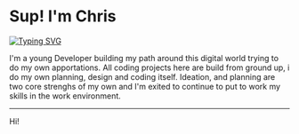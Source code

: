 # Sup! I'm Chris 

[![Typing SVG](https://readme-typing-svg.demolab.com?font=Exo2&weight=600&size=25&duration=2000&pause=600&color=AABEF7&center=true&vCenter=true&repeat=false&random=false&width=435&lines=Digital+Craftsman)](https://git.io/typing-svg)


I'm a young Developer building my path around this digital world trying to do my own apportations. All coding projects here are build from ground up, i do my own planning, design and coding itself. Ideation, and planning are two core strenghs of my own and I'm exited to continue to put to work my skills in the work environment.

<hr>

Hi!
